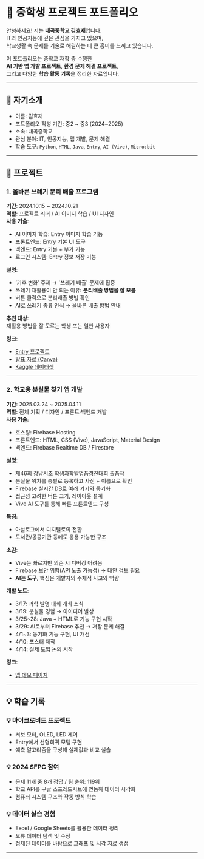 # 📘 중학생 프로젝트 포트폴리오

안녕하세요! 저는 **내곡중학교 김효재**입니다.  
IT와 인공지능에 깊은 관심을 가지고 있으며,  
학교생활 속 문제를 기술로 해결하는 데 큰 흥미를 느끼고 있습니다.

이 포트폴리오는 중학교 재학 중 수행한  
**AI 기반 앱 개발 프로젝트**, **환경 문제 해결 프로젝트**,  
그리고 다양한 **학습 활동 기록**을 정리한 자료입니다.

---

## 👤 자기소개

- 이름: 김효재  
- 포트폴리오 작성 기간: 중2 ~ 중3 (2024~2025)  
- 소속: 내곡중학교  
- 관심 분야: IT, 인공지능, 앱 개발, 문제 해결  
- 학습 도구: `Python`, `HTML`, `Java`, `Entry`, `AI (Vive)`, `Micro:bit`

---

## 📂 프로젝트

### 1. 올바른 쓰레기 분리 배출 프로그램

**기간**: 2024.10.15 ~ 2024.10.21  
**역할**: 프로젝트 리더 / AI 이미지 학습 / UI 디자인  
**사용 기술**:  
- AI 이미지 학습: Entry 이미지 학습 기능  
- 프론트엔드: Entry 기본 UI 도구  
- 백엔드: Entry 기본 + 부가 기능  
- 로그인 시스템: Entry 정보 저장 기능  

**설명**:  
- ‘기후 변화’ 주제 → '쓰레기 배출' 문제에 집중  
- 쓰레기 재활용이 안 되는 이유: **분리배출 방법을 잘 모름**  
- 버튼 클릭으로 분리배출 방법 확인  
- AI로 쓰레기 종류 인식 → 올바른 배출 방법 안내  

**추천 대상**:  
재활용 방법을 잘 모르는 학생 또는 일반 사용자  

**링크**:  
- [Entry 프로젝트](https://playentry.org/project/671593d4c40ad113746d7067)  
- [발표 자료 (Canva)](https://www.canva.com/design/DAGUKJn3pSI/M9Ogjcmxi96MZn3XSw-Wcw/edit)  
- [Kaggle 데이터셋](https://www.kaggle.com/datasets/asdasdasasdas/garbage-classification)

---

### 2. 학교용 분실물 찾기 앱 개발

**기간**: 2025.03.24 ~ 2025.04.11  
**역할**: 전체 기획 / 디자인 / 프론트·백엔드 개발  
**사용 기술**:  
- 호스팅: Firebase Hosting  
- 프론트엔드: HTML, CSS (Vive), JavaScript, Material Design  
- 백엔드: Firebase Realtime DB / Firestore  

**설명**:  
- 제46회 강남서초 학생과학발명품경진대회 출품작  
- 분실물 위치를 층별로 등록하고 사진 + 이름으로 확인  
- Firebase 실시간 DB로 여러 기기와 동기화  
- 접근성 고려한 버튼 크기, 레이아웃 설계  
- Vive AI 도구를 통해 빠른 프론트엔드 구성  

**특징**:  
- 아날로그에서 디지털로의 전환  
- 도서관/공공기관 등에도 응용 가능한 구조  

**소감**:  
- Vive는 빠르지만 의존 시 디버깅 어려움  
- Firebase 보안 위험(API 노출 가능성) → 대안 검토 필요  
- **AI는 도구**, 핵심은 개발자의 주체적 사고와 역량

**개발 노트**:  
- 3/17: 과학 발명 대회 개최 소식  
- 3/19: 분실물 경험 → 아이디어 발상  
- 3/25~28: Java + HTML로 기능 구현 시작  
- 3/29: AI로부터 Firebase 추천 → 저장 문제 해결  
- 4/1~3: 동기화 기능 구현, UI 개선  
- 4/10: 포스터 제작  
- 4/14: 실제 도입 논의 시작  

**링크**:  
- [앱 데모 페이지](https://ho109-6eb98.web.app/)

---

## 💡 학습 기록

### 💡 마이크로비트 프로젝트
- 서보 모터, OLED, LED 제어  
- Entry에서 선형회귀 모델 구현  
- 예측 알고리즘을 구성해 실제값과 비교 실습  

### 💡 2024 SFPC 참여
- 문제 11개 중 8개 정답 / 팀 순위: 119위  
- 학교 API를 구글 스프레드시트에 연동해 데이터 시각화  
- 컴퓨터 시스템 구조와 작동 방식 학습  

### 💡 데이터 실습 경험
- Excel / Google Sheets를 활용한 데이터 정리  
- 오류 데이터 탐색 및 수정  
- 정제된 데이터를 바탕으로 그래프 및 시각 자료 생성  

---

